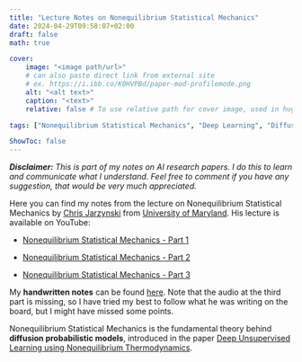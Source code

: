 ```yaml
---
title: "Lecture Notes on Nonequilibrium Statistical Mechanics"
date: 2024-04-29T09:58:07+02:00
draft: false
math: true

cover:
    image: "<image path/url>"
    # can also paste direct link from external site
    # ex. https://i.ibb.co/K0HVPBd/paper-mod-profilemode.png
    alt: "<alt text>"
    caption: "<text>"
    relative: false # To use relative path for cover image, used in hugo Page-bundles

tags: ["Nonequilibrium Statistical Mechanics", "Deep Learning", "Diffusion Probabilistic Models", "Thermodynamics"]

ShowToc: false
---
```


***Disclaimer:*** *This is part of my notes on AI research papers. I do this to learn and communicate what I understand. Feel free to comment if you have any suggestion, that would be very much appreciated.*

Here you can find my notes from the lecture on Nonequilibrium Statistical Mechanics by [Chris Jarzynski](https://chem.umd.edu/people/christopher-jarzynski) from [University of Maryland](https://umd.edu/). His lecture is available on YouTube:

- [Nonequilibrium Statistical Mechanics - Part 1](https://www.youtube.com/watch?v=LXcQx6Bu3OQ)

- [Nonequilibrium Statistical Mechanics - Part 2](https://www.youtube.com/watch?v=Epud4i_Y5KM)

- [Nonequilibrium Statistical Mechanics - Part 3](https://www.youtube.com/watch?v=anG9DlF-EgY)

My **handwritten notes** can be found [here](https://drive.proton.me/urls/M9J6SD4WPM#UOTJbsGuBZjh). Note that the audio at the third part is missing, so I have tried my best to follow what he was writing on the board, but I might have missed some points. 

Nonequilibrium Statistical Mechanics is the fundamental theory behind **diffusion probabilistic models**, introduced in the paper [Deep Unsupervised Learning using Nonequilibrium Thermodynamics](https://arxiv.org/abs/1503.03585).